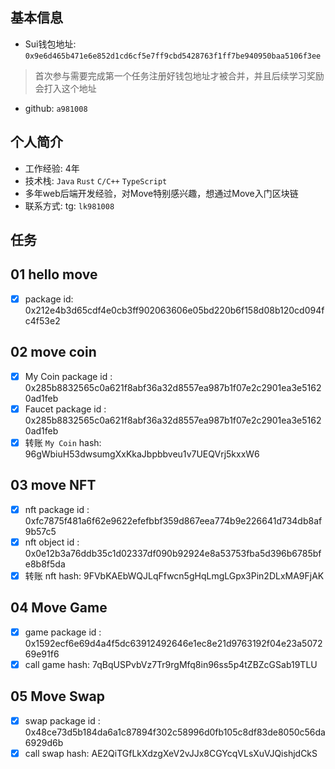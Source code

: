 ## 基本信息
- Sui钱包地址: `0x9e6d465b471e6e852d1cd6cf5e7ff9cbd5428763f1ff7be940950baa5106f3ee`
> 首次参与需要完成第一个任务注册好钱包地址才被合并，并且后续学习奖励会打入这个地址
- github: `a981008`

## 个人简介
- 工作经验: 4年 
- 技术栈: `Java` `Rust` `C/C++` `TypeScript`
- 多年web后端开发经验，对Move特别感兴趣，想通过Move入门区块链
- 联系方式: tg: `lk981008` 

## 任务

##   01 hello move  
- [x] package id: 0x212e4b3d65cdf4e0cb3ff902063606e05bd220b6f158d08b120cd094fc4f53e2

##   02 move coin
- [x] My Coin package id :  0x285b8832565c0a621f8abf36a32d8557ea987b1f07e2c2901ea3e51620ad1feb
- [x] Faucet package id : 0x285b8832565c0a621f8abf36a32d8557ea987b1f07e2c2901ea3e51620ad1feb
- [x] 转账 `My Coin` hash: 96gWbiuH53dwsumgXxKkaJbpbbveu1v7UEQVrj5kxxW6

##   03 move NFT
- [x] nft package id : 0xfc7875f481a6f62e9622efefbbf359d867eea774b9e226641d734db8af9b57c5
- [x] nft object id : 0x0e12b3a76ddb35c1d02337df090b92924e8a53753fba5d396b6785bfe8b8f5da
- [x] 转账 nft  hash: 9FVbKAEbWQJLqFfwcn5gHqLmgLGpx3Pin2DLxMA9FjAK

##   04 Move Game
- [x] game package id : 0x1592ecf6e69d4a4f5dc63912492646e1ec8e21d9763192f04e23a507269e91f6
- [x] call game hash: 7qBqUSPvbVz7Tr9rgMfq8in96ss5p4tZBZcGSab19TLU

##   05 Move Swap
- [x] swap package id : 0x48ce73d5b184da6a1c87894f302c58996d0fb105c8df83de8050c56da6929d6b
- [x] call swap hash: AE2QiTGfLkXdzgXeV2vJJx8CGYcqVLsXuVJQishjdCkS
